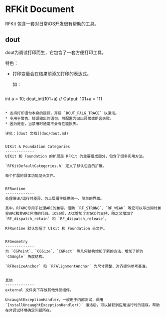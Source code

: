 RFKit Document
=================
RFKit 包含一套对日常iOS开发很有帮助的工具。

dout
------
dout为调试打印而生，它包含了一套方便打印工具。

特色：

* 打印变量会在结果前添加打印的表达式。

  如：

  ```
int a = 10;
dout_int(101+a)	// Output: 101+a = 111
  ```

* 支持打印语句本身的跟踪，开启 `DOUT_FALG_TRACE` 以激活。 
* 专用于警告、错误输出的语句，可配置为抛出异常或断言失败。
* 因为是宏，当禁用时通常不会有性能损失。

详见：[dout 文档](doc/dout.md)


UIKit & Foundation Categories 
-------------
UIKit 和 Foundation 的扩展是 RFKit 的重要组成部分，包含了很多实用方法。

`RFKitDefaultCategories.h` 定义了默认包含的扩展。

每个扩展的具体功能见头文件。


RFRuntime
-------------
处理编译/运行时差异，为上层组件提供统一、简单的界面。

其中，RFARC专用于处理ARC的兼容，借助 `RF_STRONG`、`RF_WEAK` 等宏可以写出同时兼容ARC和非ARC环境的代码。iOS6后，ARC增加了对GCD的支持，随之又增加了 `RF_dispatch_retain` 和 `RF_dispatch_release`。

RFRuntime 默认包括了 UIKit 和 Foundation 头文件。


RFGeometry
-------------
为 `CGPoint`、`CGSize`、`CGRect` 等几何结构增加了新的方法，增加了新的 `CGAngle` 角度结构。

`RFResizeAnchor` 和 `RFAlignmentAnchor` 为尺寸调整、对齐提供参考基准。  


其他
-------------
external 文件夹下存放其他外部组件。

UncaughtExceptionHandler，一般用于内部测试，调用 `InstallUncaughtExceptionHandler()` 激活后，可以捕获到应用运行时的错误，帮助在非调试环境确定问题所在。